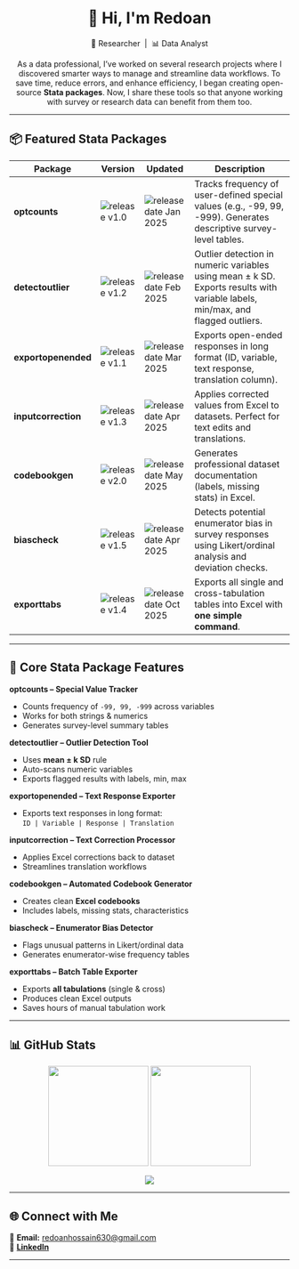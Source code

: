 <h1 align="center">👋 Hi, I'm Redoan</h1>
<p align="center">
  🚀 Researcher &nbsp;|&nbsp; 📊 Data Analyst  
</p>

<p align="center">
  As a data professional, I’ve worked on several research projects where I discovered smarter ways to manage and streamline data workflows.  
  To save time, reduce errors, and enhance efficiency, I began creating open-source <b>Stata packages</b>.  
  Now, I share these tools so that anyone working with survey or research data can benefit from them too.  
</p>

---

## 📦 Featured Stata Packages  

| Package | Version | Updated | Description |
|---------|---------|---------|-------------|
| **optcounts** | ![release v1.0](https://img.shields.io/badge/release%20v1.0-blue) | ![release date Jan 2025](https://img.shields.io/badge/release%20date-Jan%202025-green) | Tracks frequency of user-defined special values (e.g., -99, 99, -999). Generates descriptive survey-level tables. |
| **detectoutlier** | ![release v1.2](https://img.shields.io/badge/release%20v1.2-blue) | ![release date Feb 2025](https://img.shields.io/badge/release%20date-Feb%202025-orange) | Outlier detection in numeric variables using mean ± k SD. Exports results with variable labels, min/max, and flagged outliers. |
| **exportopenended** | ![release v1.1](https://img.shields.io/badge/release%20v1.1-blue) | ![release date Mar 2025](https://img.shields.io/badge/release%20date-Mar%202025-yellow) | Exports open-ended responses in long format (ID, variable, text response, translation column). |
| **inputcorrection** | ![release v1.3](https://img.shields.io/badge/release%20v1.3-blue) | ![release date Apr 2025](https://img.shields.io/badge/release%20date-Apr%202025-red) | Applies corrected values from Excel to datasets. Perfect for text edits and translations. |
| **codebookgen** | ![release v2.0](https://img.shields.io/badge/release%20v2.0-blue) | ![release date May 2025](https://img.shields.io/badge/release%20date-May%202025-green) | Generates professional dataset documentation (labels, missing stats) in Excel. |
| **biascheck** | ![release v1.5](https://img.shields.io/badge/release%20v1.5-blue) | ![release date Apr 2025](https://img.shields.io/badge/release%20date-Apr%202025-yellow) | Detects potential enumerator bias in survey responses using Likert/ordinal analysis and deviation checks. |
| **exporttabs** | ![release v1.4](https://img.shields.io/badge/release%20v1.4-blue) | ![release date Oct 2025](https://img.shields.io/badge/release%20date-Oct%202025-purple) | Exports all single and cross-tabulation tables into Excel with **one simple command**. |

---

## 📖 Core Stata  Package Features  

**optcounts – Special Value Tracker**  
- Counts frequency of `-99, 99, -999` across variables  
- Works for both strings & numerics  
- Generates survey-level summary tables  

**detectoutlier – Outlier Detection Tool**  
- Uses **mean ± k SD** rule  
- Auto-scans numeric variables  
- Exports flagged results with labels, min, max  

**exportopenended – Text Response Exporter**  
- Exports text responses in long format:  
  `ID | Variable | Response | Translation`  

**inputcorrection – Text Correction Processor**  
- Applies Excel corrections back to dataset  
- Streamlines translation workflows  

**codebookgen – Automated Codebook Generator**  
- Creates clean **Excel codebooks**  
- Includes labels, missing stats, characteristics  

**biascheck – Enumerator Bias Detector**  
- Flags unusual patterns in Likert/ordinal data  
- Generates enumerator-wise frequency tables  

**exporttabs – Batch Table Exporter**  
- Exports **all tabulations** (single & cross)  
- Produces clean Excel outputs  
- Saves hours of manual tabulation work  

---

## 📊 GitHub Stats  

<p align="center">
  <img src="https://github-readme-stats.vercel.app/api?username=RanaRedoan&show_icons=true&theme=dark&hide_border=false&count_private=false" height="180"/>  
  <img src="https://github-readme-stats.vercel.app/api/top-langs/?username=RanaRedoan&theme=dark&hide_border=false&include_all_commits=false&count_private=false&layout=compact" height="180"/>  
</p>

<p align="center">
  <a href="https://visitcount.itsvg.in">
    <img src="https://visitcount.itsvg.in/api?id=RanaRedoan&icon=0&color=0" />
  </a>
</p>

---

## 🌐 Connect with Me  

📧 **Email:** redoanhossain630@gmail.com  
💼 [**LinkedIn**](https://www.linkedin.com/in/mdredoanhossainbhuiyan)  

---
